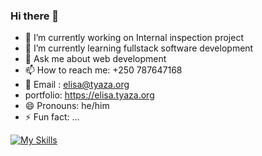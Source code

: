### Hi there 👋

- 🔭 I’m currently working on Internal inspection project
- 🌱 I’m currently learning fullstack software development
- 💬 Ask me about web development
- 📫 How to reach me: +250 787647168
- 📧 Email : elisa@tyaza.org
- portfolio: https://elisa.tyaza.org
- 😄 Pronouns: he/him
- ⚡ Fun fact: ...

[![My Skills](https://skillicons.dev/icons?i=js,html,css,tailwindcss,bootstrap,mongodb,nodejs,react,express,mysql,php,linux,prisma,git,github,postman,vscode,java,postgresql,python,vite,figma,xd,ai,photoshop,ts)](https://skillicons.dev)

